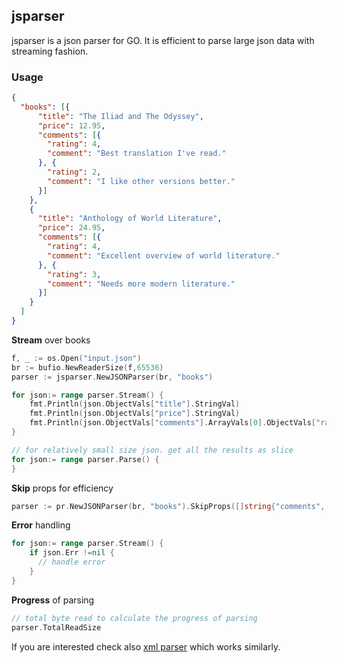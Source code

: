 ## jsparser

jsparser is a json parser for GO. It is efficient to parse large json data with streaming fashion.

### Usage
```json
{
  "books": [{
      "title": "The Iliad and The Odyssey",
      "price": 12.95,
      "comments": [{
        "rating": 4,
        "comment": "Best translation I've read."
      }, {
        "rating": 2,
        "comment": "I like other versions better."
      }]
    },
    {
      "title": "Anthology of World Literature",
      "price": 24.95,
      "comments": [{
        "rating": 4,
        "comment": "Excellent overview of world literature."
      }, {
        "rating": 3,
        "comment": "Needs more modern literature."
      }]
    }
  ]
}
```
<b>Stream</b> over books

```go
f, _ := os.Open("input.json")
br := bufio.NewReaderSize(f,65536)
parser := jsparser.NewJSONParser(br, "books")

for json:= range parser.Stream() {
    fmt.Println(json.ObjectVals["title"].StringVal)
    fmt.Println(json.ObjectVals["price"].StringVal)
    fmt.Println(json.ObjectVals["comments"].ArrayVals[0].ObjectVals["rating"].StringVal)
}

// for relatively small size json. get all the results as slice
for json:= range parser.Parse() {
}

```

<b>Skip</b> props for efficiency

```go
parser := pr.NewJSONParser(br, "books").SkipProps([]string{"comments", "price"})  
```

<b>Error</b> handling

```go
for json:= range parser.Stream() {
    if json.Err !=nil {
      // handle error
    }
}
```

<b>Progress</b> of parsing
```go
// total byte read to calculate the progress of parsing
parser.TotalReadSize
```


If you are interested check also [xml parser](https://github.com/tamerh/xml-stream-parser) which works similarly.
